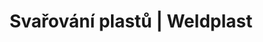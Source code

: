 ---
Filename: "rucni-pristroje64"
Link: "file:/Users/vinayakpatel/Downloads/www.weldplast.cz/produkty/svarovani-plastu/podlahove-krytiny/rucni-pristroje64"
product_name: "null"
product_id: "null"
title: "Svařování plastů | Weldplast"
product_desc: ""
product_specs: ""
product_downloads: ""
href: ""
p_desc_2: ""
accessories: ""
similar_products: ""
---